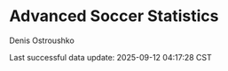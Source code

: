 # Advanced Soccer Statistics
Denis Ostroushko

<!-- gfm -->

Last successful data update: 2025-09-12 04:17:28 CST
